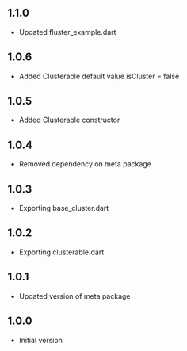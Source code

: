 ## 1.1.0

- Updated fluster_example.dart

## 1.0.6

- Added Clusterable default value isCluster = false

## 1.0.5

- Added Clusterable constructor

## 1.0.4

- Removed dependency on meta package

## 1.0.3

- Exporting base_cluster.dart

## 1.0.2

- Exporting clusterable.dart

## 1.0.1

- Updated version of meta package

## 1.0.0

- Initial version
